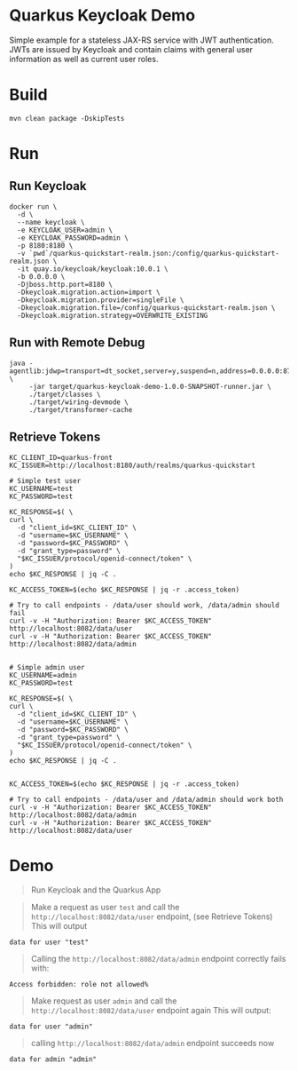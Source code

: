 # Quarkus Keycloak Demo

Simple example for a stateless JAX-RS service with JWT authentication. JWTs are issued by Keycloak and contain
claims with general user information as well as current user roles.

# Build
```
mvn clean package -DskipTests
```

# Run

## Run Keycloak
```
docker run \
  -d \
  --name keycloak \
  -e KEYCLOAK_USER=admin \
  -e KEYCLOAK_PASSWORD=admin \
  -p 8180:8180 \
  -v `pwd`/quarkus-quickstart-realm.json:/config/quarkus-quickstart-realm.json \
  -it quay.io/keycloak/keycloak:10.0.1 \
  -b 0.0.0.0 \
  -Djboss.http.port=8180 \
  -Dkeycloak.migration.action=import \
  -Dkeycloak.migration.provider=singleFile \
  -Dkeycloak.migration.file=/config/quarkus-quickstart-realm.json \
  -Dkeycloak.migration.strategy=OVERWRITE_EXISTING
```

## Run with Remote Debug
```
java -agentlib:jdwp=transport=dt_socket,server=y,suspend=n,address=0.0.0.0:8787 \
     -jar target/quarkus-keycloak-demo-1.0.0-SNAPSHOT-runner.jar \
     ./target/classes \
     ./target/wiring-devmode \
     ./target/transformer-cache
```

## Retrieve Tokens
```
KC_CLIENT_ID=quarkus-front
KC_ISSUER=http://localhost:8180/auth/realms/quarkus-quickstart

# Simple test user
KC_USERNAME=test
KC_PASSWORD=test

KC_RESPONSE=$( \
curl \
  -d "client_id=$KC_CLIENT_ID" \
  -d "username=$KC_USERNAME" \
  -d "password=$KC_PASSWORD" \
  -d "grant_type=password" \
  "$KC_ISSUER/protocol/openid-connect/token" \
)
echo $KC_RESPONSE | jq -C .

KC_ACCESS_TOKEN=$(echo $KC_RESPONSE | jq -r .access_token)

# Try to call endpoints - /data/user should work, /data/admin should fail
curl -v -H "Authorization: Bearer $KC_ACCESS_TOKEN" http://localhost:8082/data/user
curl -v -H "Authorization: Bearer $KC_ACCESS_TOKEN" http://localhost:8082/data/admin


# Simple admin user
KC_USERNAME=admin
KC_PASSWORD=test

KC_RESPONSE=$( \
curl \
  -d "client_id=$KC_CLIENT_ID" \
  -d "username=$KC_USERNAME" \
  -d "password=$KC_PASSWORD" \
  -d "grant_type=password" \
  "$KC_ISSUER/protocol/openid-connect/token" \
)
echo $KC_RESPONSE | jq -C .


KC_ACCESS_TOKEN=$(echo $KC_RESPONSE | jq -r .access_token)

# Try to call endpoints - /data/user and /data/admin should work both
curl -v -H "Authorization: Bearer $KC_ACCESS_TOKEN" http://localhost:8082/data/admin
curl -v -H "Authorization: Bearer $KC_ACCESS_TOKEN" http://localhost:8082/data/user
```

# Demo

> Run Keycloak and the Quarkus App

> Make a request as user `test` and call the `http://localhost:8082/data/user` endpoint, (see Retrieve Tokens)
This will output
```
data for user "test"
```
> Calling the `http://localhost:8082/data/admin` endpoint correctly fails with:
```
Access forbidden: role not allowed%
```

> Make request as user `admin` and call the `http://localhost:8082/data/user` endpoint again
This will output:
```
data for user "admin"
```

> calling `http://localhost:8082/data/admin` endpoint succeeds now
```
data for admin "admin"
```

